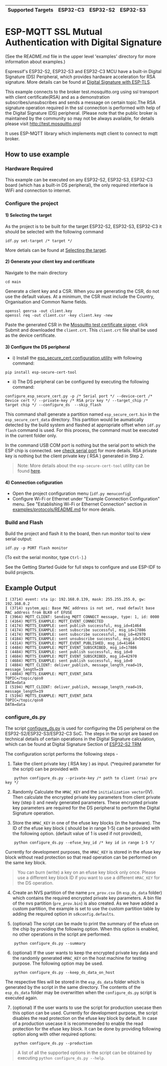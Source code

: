 | Supported Targets | ESP32-C3 | ESP32-S2 | ESP32-S3 |
| ----------------- | -------- | -------- | -------- |

# ESP-MQTT SSL Mutual Authentication with Digital Signature
(See the README.md file in the upper level 'examples' directory for more information about examples.)

Espressif's ESP32-S2, ESP32-S3 and ESP32-C3 MCU have a built-in Digital Signature (DS) Peripheral, which provides hardware acceleration for RSA signature. More details can be found at [Digital Signature with ESP-TLS](https://docs.espressif.com/projects/esp-idf/en/latest/esp32s2/api-reference/protocols/esp_tls.html#digital-signature-with-esp-tls).

This example connects to the broker test.mosquitto.org using ssl transport with client certificate(RSA) and as a demonstration subscribes/unsubscribes and sends a message on certain topic.The RSA signature operation required in the ssl connection is performed with help of the Digital Signature (DS) peripheral.
(Please note that the public broker is maintained by the community so may not be always available, for details please visit http://test.mosquitto.org)

It uses ESP-MQTT library which implements mqtt client to connect to mqtt broker.
## How to use example

### Hardware Required

This example can be executed on any ESP32-S2, ESP32-S3, ESP32-C3 board (which has a built-in DS peripheral), the only required interface is WiFi and connection to internet.

### Configure the project

#### 1) Selecting the target
As the project is to be built for the target ESP32-S2, ESP32-S3, ESP32-C3 it should be selected with the following command
```
idf.py set-target /* target */
```
More detials can be found at [Selecting the target](https://docs.espressif.com/projects/esp-idf/en/latest/esp32/api-guides/build-system.html#selecting-the-target).

#### 2) Generate your client key and certificate

Navigate to the main directory

```
cd main
```

Generate a client key and a CSR. When you are generating the CSR, do not use the default values. At a minimum, the CSR must include the Country, Organisation and Common Name fields.

```
openssl genrsa -out client.key
openssl req -out client.csr -key client.key -new
```

Paste the generated CSR in the [Mosquitto test certificate signer](https://test.mosquitto.org/ssl/index.php), click Submit and downloaded the `client.crt`. This `client.crt` file shall be used as the device certificate.

#### 3) Configure the DS peripheral

* i) Install the [esp_secure_cert configuration utility](https://github.com/espressif/esp_secure_cert_mgr/tree/main/tools#esp_secure_cert-configuration-tool) with following command:
```
pip install esp-secure-cert-tool
```
* ii) The DS peripheral can be configured by executing the following command:

```
configure_esp_secure_cert.py -p /* Serial port */ --device-cert /* Device cert */ --private-key /* RSA priv key */ --target_chip /* target chip */ --configure_ds  --skip_flash
```
This command shall generate a partition named `esp_secure_cert.bin` in the `esp_secure_cert_data` directory. This partition would be aumatically detected by the build system and flashed at appropriate offset when `idf.py flash` command is used. For this process, the command must be executed in the current folder only.

In the command USB COM port is nothing but the serial port to which the ESP chip is connected. see
[check serial port](https://docs.espressif.com/projects/esp-idf/en/latest/esp32/get-started/establish-serial-connection.html#check-port-on-windows) for more details.
RSA private key is nothing but the client private key ( RSA ) generated in Step 2.

> Note: More details about the `esp-secure-cert-tool` utility can be found [here](https://github.com/espressif/esp_secure_cert_mgr/tree/main/tools).

#### 4) Connection cofiguration
* Open the project configuration menu (`idf.py menuconfig`)
* Configure Wi-Fi or Ethernet under "Example Connection Configuration" menu. See "Establishing Wi-Fi or Ethernet Connection" section in [examples/protocols/README.md](../../README.md) for more details.

### Build and Flash

Build the project and flash it to the board, then run monitor tool to view serial output:

```
idf.py -p PORT flash monitor
```

(To exit the serial monitor, type ``Ctrl-]``.)

See the Getting Started Guide for full steps to configure and use ESP-IDF to build projects.

## Example Output

```
I (3714) event: sta ip: 192.168.0.139, mask: 255.255.255.0, gw: 192.168.0.2
I (3714) system_api: Base MAC address is not set, read default base MAC address from BLK0 of EFUSE
I (3964) MQTT_CLIENT: Sending MQTT CONNECT message, type: 1, id: 0000
I (4164) MQTTS_EXAMPLE: MQTT_EVENT_CONNECTED
I (4174) MQTTS_EXAMPLE: sent publish successful, msg_id=41464
I (4174) MQTTS_EXAMPLE: sent subscribe successful, msg_id=17886
I (4174) MQTTS_EXAMPLE: sent subscribe successful, msg_id=42970
I (4184) MQTTS_EXAMPLE: sent unsubscribe successful, msg_id=50241
I (4314) MQTTS_EXAMPLE: MQTT_EVENT_PUBLISHED, msg_id=41464
I (4484) MQTTS_EXAMPLE: MQTT_EVENT_SUBSCRIBED, msg_id=17886
I (4484) MQTTS_EXAMPLE: sent publish successful, msg_id=0
I (4684) MQTTS_EXAMPLE: MQTT_EVENT_SUBSCRIBED, msg_id=42970
I (4684) MQTTS_EXAMPLE: sent publish successful, msg_id=0
I (4884) MQTT_CLIENT: deliver_publish, message_length_read=19, message_length=19
I (4884) MQTTS_EXAMPLE: MQTT_EVENT_DATA
TOPIC=/topic/qos0
DATA=data
I (5194) MQTT_CLIENT: deliver_publish, message_length_read=19, message_length=19
I (5194) MQTTS_EXAMPLE: MQTT_EVENT_DATA
TOPIC=/topic/qos0
DATA=data
```


### configure_ds.py
The script [configure_ds.py](./configure_ds.py) is used for configuring the DS peripheral on the ESP32-S2/ESP32-S3/ESP32-C3 SoC. The steps in the script are based on technical details of certain operations in the Digital Signature calculation, which can be found at Digital Signature Section of [ESP32-S2 TRM](https://www.espressif.com/sites/default/files/documentation/esp32-s2_technical_reference_manual_en.pdf)

The configuration script performs the following steps -

1. Take the client private key ( RSA key ) as input.
    (*required parameter for the script)
can be provided with
```
    python configure_ds.py --private-key /* path to client (rsa) prv key */
```

2.  Randomly Calculate the `HMAC_KEY` and the `initialization vector`(IV). Then calculate the encrypted private key parameters from client private key (step i) and newly generated parameters. These encrypted private key parameters are required for the DS peripheral to perform the Digital Signature operation.

3.  Store the `HMAC_KEY` in one of the efuse key blocks (in the hardware).
    The ID of the efuse key block ( should be in range 1-5) can be provided with the following option. (default value of 1 is used if not provided),
```
    python configure_ds.py --efuse_key_id /* key id in range 1-5 */
```

Currently for development purposes, the `HMAC_KEY` is stored in the efuse key block  without read protection so that read operation can be performed on the same key block.
> You can burn (write) a key on an efuse key block only once. Please use a different key block ID if you want to use a different `HMAC_KEY` for the DS operation.

4. Create an NVS partition of the name `pre_prov.csv` (in `esp_ds_data` folder) which contains the required encrypted private key parameters. A bin file of the nvs partition (`pre_prov.bin`) is also created. As we have added a custom partition, the example is set to use the custom partition table by adding the required option in `sdkconfig.defaults`.

5. (optional) The script can be made to print the summary of the efuse on the chip by providing the following option. When this option is enabled, no other operations in the script are performed.
```
    python configure_ds.py --summary
```

6. (optional) If the user wants to keep the encrypted private key data and the randomly generated `HMAC_KEY` on the host machine for testing purpose. The following option may be used.
```
    python configure_ds.py --keep_ds_data_on_host
```
 The respective files will be stored in the `esp_ds_data` folder which is generated by the script in the same directory. The contents of the `esp_ds_data` folder may be overwritten when the `configure_ds.py` script is executed again.

7. (optional) If the user wants to use the script for production usecase then this option can be used.
Currently for development purpose, the script disables the read protection on the efuse key block by default.
In case of a production usecase it is recommeneded to enable the read protection for the efuse key block. It can be done by providing following option along with other required options:
```
    python configure_ds.py --production
```

> A list of all the supported options in the script can be obtained by executing `python configure_ds.py --help`.
